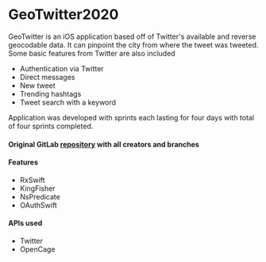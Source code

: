 # GeoTwitter2020
GeoTwitter is an iOS application based off of Twitter's available and reverse geocodable data. It can pinpoint the city from where the tweet was tweeted.
Some basic features from Twitter are also included
* Authentication via Twitter
* Direct messages
* New tweet
* Trending hashtags
* Tweet search with a keyword

Application was developed with sprints each lasting for four days with total of four sprints completed.
#### Original GitLab [repository](https://gitlab.com/Mariinsky/geotwitter2020) with all creators and branches

#### Features
* RxSwift
* KingFisher
* NsPredicate
* OAuthSwift
#### APIs used
* Twitter
* OpenCage



